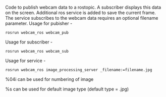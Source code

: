 Code to publish webcam data to a rostopic. A subscriber displays this data on
the screen.
Additional ros service is added to save the current frame. The service
subscribes to the webcam data requires an optional filename parameter.
Usage for pubisher -

    rosrun webcam_ros webcam_pub

Usage for subscriber -

    rosrun webcam_ros webcam_sub

Usage for service -

    rosrun webcam_ros image_processing_server _filename:=filename.jpg

%04i can be used for numbering of image

%s can be used for default image type (default type = .jpg)
